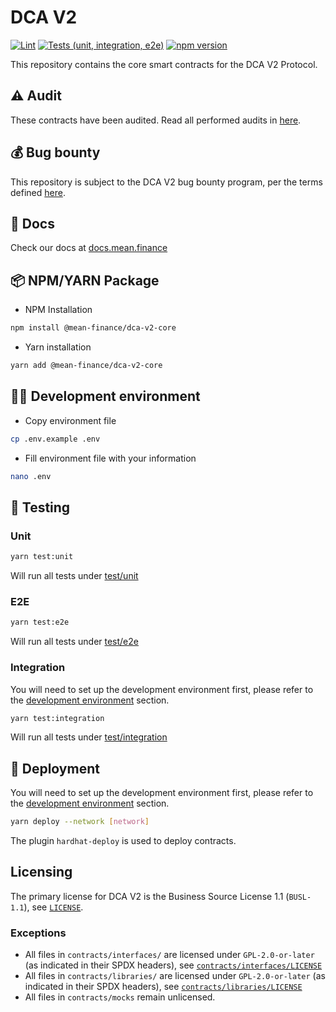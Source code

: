 # DCA V2

[![Lint](https://github.com/Mean-Finance/dca-v2-core-beta/actions/workflows/lint.yml/badge.svg)](https://github.com/Mean-Finance/dca-v2-core-beta/actions/workflows/lint.yml)
[![Tests (unit, integration, e2e)](https://github.com/Mean-Finance/dca-v2-core-beta/actions/workflows/tests.yml/badge.svg)](https://github.com/Mean-Finance/dca-v2-core-beta/actions/workflows/tests.yml)
[![npm version](https://img.shields.io/npm/v/@mean-finance/dca-v2-core-beta/latest.svg)](https://www.npmjs.com/package/@mean-finance/dca-v2-core-beta/v/latest)

This repository contains the core smart contracts for the DCA V2 Protocol.

## ⚠️ Audit

These contracts have been audited. Read all performed audits in [here](./audits).

## 💰 Bug bounty

This repository is subject to the DCA V2 bug bounty program, per the terms defined [here](./BUG_BOUNTY.md).

## 📖 Docs

Check our docs at [docs.mean.finance](https://docs.mean.finance)

## 📦 NPM/YARN Package

- NPM Installation

```bash
npm install @mean-finance/dca-v2-core
```

- Yarn installation

```bash
yarn add @mean-finance/dca-v2-core
```

## 👨‍💻 Development environment

- Copy environment file

```bash
cp .env.example .env
```

- Fill environment file with your information

```bash
nano .env
```

## 🧪 Testing

### Unit

```bash
yarn test:unit
```

Will run all tests under [test/unit](./test/unit)

### E2E

```bash
yarn test:e2e
```

Will run all tests under [test/e2e](./test/e2e)

### Integration

You will need to set up the development environment first, please refer to the [development environment](#-development-environment) section.

```bash
yarn test:integration
```

Will run all tests under [test/integration](./test/integration)

## 🚢 Deployment

You will need to set up the development environment first, please refer to the [development environment](#-development-environment) section.

```bash
yarn deploy --network [network]
```

The plugin `hardhat-deploy` is used to deploy contracts.

## Licensing

The primary license for DCA V2 is the Business Source License 1.1 (`BUSL-1.1`), see [`LICENSE`](./LICENSE).

### Exceptions

- All files in `contracts/interfaces/` are licensed under `GPL-2.0-or-later` (as indicated in their SPDX headers), see [`contracts/interfaces/LICENSE`](./contracts/interfaces/LICENSE)
- All files in `contracts/libraries/` are licensed under `GPL-2.0-or-later` (as indicated in their SPDX headers), see [`contracts/libraries/LICENSE`](./contracts/libraries/LICENSE)
- All files in `contracts/mocks` remain unlicensed.
